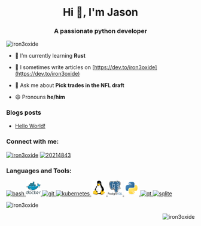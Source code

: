 <h1 align="center">Hi 👋, I'm Jason</h1>
<h3 align="center">A passionate python developer</h3>

<p align="left"> <img src="https://komarev.com/ghpvc/?username=iron3oxide&label=Profile%20views&color=0e75b6&style=flat" alt="iron3oxide" /> </p>

- 🌱 I’m currently learning **Rust**

- 📝 I sometimes write articles on [https://dev.to/iron3oxide](https://dev.to/iron3oxide)

- 💬 Ask me about **Pick trades in the NFL draft**

- 😄 Pronouns **he/him**

### Blogs posts
<!-- BLOG-POST-LIST:START -->
- [Hello World!](https://dev.to/iron3oxide/hello-world-5726)
<!-- BLOG-POST-LIST:END -->

<h3 align="left">Connect with me:</h3>
<p align="left">
<a href="https://dev.to/iron3oxide" target="blank"><img align="center" src="https://raw.githubusercontent.com/rahuldkjain/github-profile-readme-generator/master/src/images/icons/Social/devto.svg" alt="iron3oxide" height="30" width="40" /></a>
<a href="https://stackoverflow.com/users/20214843" target="blank"><img align="center" src="https://raw.githubusercontent.com/rahuldkjain/github-profile-readme-generator/master/src/images/icons/Social/stack-overflow.svg" alt="20214843" height="30" width="40" /></a>
</p>

<h3 align="left">Languages and Tools:</h3>
<p align="left"> <a href="https://www.gnu.org/software/bash/" target="_blank" rel="noreferrer"> <img src="https://www.vectorlogo.zone/logos/gnu_bash/gnu_bash-icon.svg" alt="bash" width="40" height="40"/> </a> <a href="https://www.docker.com/" target="_blank" rel="noreferrer"> <img src="https://raw.githubusercontent.com/devicons/devicon/master/icons/docker/docker-original-wordmark.svg" alt="docker" width="40" height="40"/> </a> <a href="https://git-scm.com/" target="_blank" rel="noreferrer"> <img src="https://www.vectorlogo.zone/logos/git-scm/git-scm-icon.svg" alt="git" width="40" height="40"/> </a> <a href="https://kubernetes.io" target="_blank" rel="noreferrer"> <img src="https://www.vectorlogo.zone/logos/kubernetes/kubernetes-icon.svg" alt="kubernetes" width="40" height="40"/> </a> <a href="https://www.linux.org/" target="_blank" rel="noreferrer"> <img src="https://raw.githubusercontent.com/devicons/devicon/master/icons/linux/linux-original.svg" alt="linux" width="40" height="40"/> </a> <a href="https://www.postgresql.org" target="_blank" rel="noreferrer"> <img src="https://raw.githubusercontent.com/devicons/devicon/master/icons/postgresql/postgresql-original-wordmark.svg" alt="postgresql" width="40" height="40"/> </a> <a href="https://www.python.org" target="_blank" rel="noreferrer"> <img src="https://raw.githubusercontent.com/devicons/devicon/master/icons/python/python-original.svg" alt="python" width="40" height="40"/> </a> <a href="https://www.qt.io/" target="_blank" rel="noreferrer"> <img src="https://upload.wikimedia.org/wikipedia/commons/0/0b/Qt_logo_2016.svg" alt="qt" width="40" height="40"/> </a> <a href="https://www.sqlite.org/" target="_blank" rel="noreferrer"> <img src="https://www.vectorlogo.zone/logos/sqlite/sqlite-icon.svg" alt="sqlite" width="40" height="40"/> </a> </p>

<p>&nbsp;<img align="left" src="https://github-readme-stats.vercel.app/api?username=iron3oxide&show_icons=true&locale=en" alt="iron3oxide"/></p>

<p><img align="right" src="https://github-readme-stats.vercel.app/api/top-langs?username=iron3oxide&show_icons=true&locale=en&layout=compact" alt="iron3oxide"/></p>


